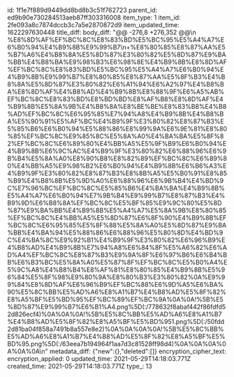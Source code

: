 id: 1f1e7f889d9449dd8bd8b3c51f762723
parent_id: ed9b90e730284513aeb87ff303316008
item_type: 1
item_id: 2fe093a8c7874dccb3c7a5e2870872d9
item_updated_time: 1622297630448
title_diff: 
body_diff: "@@ -276,8 +276,352 @@\\n %E8%8D%AF%EF%BC%8C%E8%83%BD%E5%BC%95%E5%A4%A7%E6%B0%94%E4%B9%8B%E9%99%B7\\n+%E8%80%85%E8%87%AA%E5%B7%A6%E4%B8%8A%E5%8D%87%E3%80%82%E5%8D%87%E9%BA%BB%E4%B8%BA%E9%98%B3%E6%98%8E%E4%B9%8B%E8%8D%AF%EF%BC%8C%E8%83%BD%E5%BC%95%E5%A4%A7%E6%B0%94%E4%B9%8B%E9%99%B7%E8%80%85%E8%87%AA%E5%8F%B3%E4%B8%8A%E5%8D%87%E3%80%82%E6%A1%94%E6%A2%97%E4%B8%BA%E8%8D%AF%E4%B8%AD%E4%B9%8B%E8%88%9F%E6%A5%AB%EF%BC%8C%E8%83%BD%E8%BD%BD%E8%AF%B8%E8%8D%AF%E4%B9%8B%E5%8A%9B%E4%B8%8A%E8%BE%BE%E8%83%B8%E4%B8%AD%EF%BC%8C%E6%95%85%E7%94%A8%E4%B9%8B%E4%B8%BA%E5%90%91%E5%AF%BC%E4%B9%9F%E3%80%82%E8%87%B3%E5%85%B6%E6%B0%94%E5%88%86%E8%99%9A%E6%9E%81%E8%80%85%EF%BC%8C%E9%85%8C%E5%8A%A0%E4%BA%BA%E5%8F%82%EF%BC%8C%E6%89%80%E4%BB%A5%E5%9F%B9%E6%B0%94%E4%B9%8B%E6%9C%AC%E4%B9%9F%E3%80%82%E6%88%96%E6%9B%B4%E5%8A%A0%E8%90%B8%E8%82%89%EF%BC%8C%E6%89%80%E4%BB%A5%E9%98%B2%E6%B0%94%E4%B9%8B%E6%B6%A3%E4%B9%9F%E3%80%82%E8%87%B3%E8%8B%A5%E5%B0%91%E8%85%B9%E4%B8%8B%E5%9D%A0%E6%88%96%E6%9B%B4%E4%BD%9C%E7%96%BC%EF%BC%8C%E5%85%B6%E4%BA%BA%E4%B9%8B%E5%A4%A7%E6%B0%94%E7%9B%B4%E9%99%B7%E8%87%B3%E4%B9%9D%E6%B8%8A%EF%BC%8C%E5%BF%85%E9%9C%80%E5%8D%87%E9%BA%BB%E4%B9%8B%E5%A4%A7%E5%8A%9B%E8%80%85%EF%BC%8C%E4%BB%A5%E5%8D%87%E6%8F%90%E4%B9%8B%EF%BC%8C%E6%95%85%E5%8F%88%E5%8A%A0%E5%8D%87%E9%BA%BB%E4%BA%94%E5%88%86%E6%88%96%E5%80%8D%E4%BD%9C%E4%BA%8C%E9%92%B1%E4%B9%9F%E3%80%82%E6%96%B9%E4%B8%AD%E4%B9%8B%E7%94%A8%E6%84%8F%E5%A6%82%E6%AD%A4%EF%BC%8C%E8%87%B3%E9%9A%8F%E6%97%B6%E6%B4%BB%E6%B3%BC%E5%8A%A0%E5%87%8F%EF%BC%8C%E5%B0%A4%E5%9C%A8%E4%B8%B4%E8%AF%81%E8%80%85%E4%B9%8B%E5%96%84%E5%8F%98%E9%80%9A%E8%80%B3%E3%80%82%0A%E9%99%84%E8%8D%AF%E6%96%B9%EF%BC%88%E6%9D%A5%E6%BA%90%E5%8C%BB%E5%AD%A6%E8%A1%B7%E4%B8%AD%E5%8F%82%E8%A5%BF%E5%BD%95%EF%BC%89%EF%BC%9A%0A%0A!%5B%E5%8D%87%E9%99%B7%E6%B1%A4.png%5D(:/778632f8abaf442f86fdfd52d826ecf4)%0A%0A%0A!%5B%E5%8C%BB%E5%AD%A6%E8%A1%B7%E4%B8%AD%E5%8F%82%E8%A5%BF%E5%BD%951.png%5D(:/50fdd2d81ba04f858a7491b8a557e8e2)%0A%0A%0A%0A!%5B%E5%8C%BB%E5%AD%A6%E8%A1%B7%E4%B8%AD%E5%8F%82%E8%A5%BF%E5%BD%95.png%5D(:/63eea7b194964f1aa7d3c81528ff98d4)%0A%0A%0A%0A%0A%0A\\n"
metadata_diff: {"new":{},"deleted":[]}
encryption_cipher_text: 
encryption_applied: 0
updated_time: 2021-05-29T14:18:03.771Z
created_time: 2021-05-29T14:18:03.771Z
type_: 13